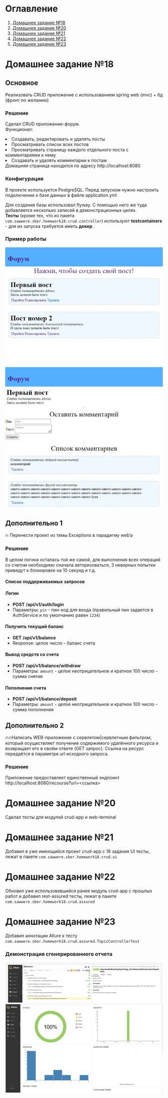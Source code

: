 # Оглавление
1. [Домашнее задание №18](#домашнее-задание-18)
2. [Домашнее задание №20](#домашнее-задание-20)
3. [Домашнее задание №21](#домашнее-задание-21)
4. [Домашнее задание №22](#домашнее-задание-22)
5. [Домашнее задание №23](#домашнее-задание-23)
# Домашнее задание №18
## Основное
Реализовать CRUD приложение с использованием spring web (mvc) + бд (фронт по желанию)

### Решение
Сделал CRUD приложение-форум.  
Функционал:
<li>Создавать, редактировать и удалять посты</li>
<li>Просматривать список всех постов</li>
<li>Просматривать страницу каждого отдельного поста с комментариями к нему</li>
<li>Создавать и удалять комментарии к постам</li>
Домашняя страница находится по адресу http://localhost:8080

### Конфигурация
В проекте используется PostgreSQL.
Перед запуском нужно настроить подключение к базе данных в файле application.yml

Для создания базы использовал flyway. С помощью него же туда добавляется несколько записей в демонстрационных целях.  
**Тесты** (кроме тех, что из пакета <code>com.sawwere.sber.homework18.crud.controller</code>) используют **testcontainers** - для их запуска требуется иметь **докер**.

### Пример работы
![crud-app-example-topics.png](.github/images/crud-app-example-topics.png)
![crud-app-exmple-topic-page.png](.github/images/crud-app-exmple-topic-page.png)
## Дополнительно 1
🔥 Перенести проект из темы
Exceptions в парадигму web’a

### Решение
В целом логика осталась той же самой, для выполнения всех операций со счетом необходимо сначала авторизоваться, 3 неверных попытки приведут к блокировке на 10 секунд и т.д.

#### Список поддерживаемых запросов

#### Логин
- **POST**  **/api/v1/auth/login**
- Параметры: ```pin``` - пин-код для входа (правильный пин задается в AuthService и по умолчанию равен ```1234```)

#### Получить текущий баланс
- **GET** **/api/v1/balance**
- Response: целое число - баланс счета
#### Вывод средств со счета
- **POST**  **/api/v1/balance/withdraw**
- Параметры: ```amount``` - целое неотрицательное и кратное 100 число - сумма снятия
#### Пополнение счета
- **POST**  **/api/v1/balance/deposit**
- Параметры: ```amount``` - целое неотрицательное и кратное 100 число - сумма пополнения

## Дополнительно 2
🔥🔥Написать WEB-приложение c сервлетом|сервлетным фильтром, который осуществляет получение содержимого удалённого ресурса и возвращает его в своём ответе (GET запрос).
Ссылка на ресурс передаётся в параметре url исходного запроса.

### Решение
Приложение предоставляет единственный эндпоинт http://localhost:8080/recourse?url=<ссылка>

# Домашнее задание №20

Сделал тесты для модулей crud-app и web-terminal

# Домашнее задание №21

Добавил в уже имеющийся проект crud-app с 18 задания UI тесты, лежат в пакете <code>com.sawwere.sber.homework18.crud.ui</code>

# Домашнее задание №22

Обновил уже использовавшийся ранее модуль crud-app с прошлых работ и добавил rest-assured тесты, лежат в пакете <code>com.sawwere.sber.homework18.crud.assured</code>

# Домашнее задание №23
Добавил аннотации Allure к тесту <code>com.sawwere.sber.homework18.crud.assured.TopicControllerTest</code>  
### Демонстрация сгенерированного отчета  
![allure-behaviors.png](.github/images/allure-behaviors.png)
![allure-graphs.png](.github/images/allure-graphs.png)
